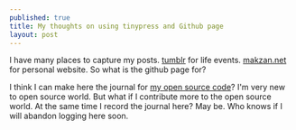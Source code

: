 ```yaml
---
published: true
title: My thoughts on using tinypress and Github page
layout: post
---
```

I have many places to capture my posts.  [tumblr](http://makzan.tumblr.com) for life events. [makzan.net](http://makzan.net) for personal website. So what is the github page for?

I think I can make here the journal for [my open source code](https://github.com/makzan)? I'm very new to open source world. But what if I contribute more to the open source world. At the same time I record the journal here? May be. Who knows if I will abandon logging here soon.